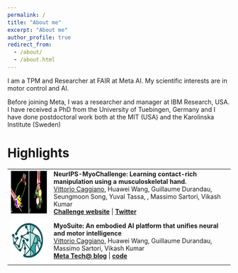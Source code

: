 ```yaml
---
permalink: /
title: "About me"
excerpt: "About me"
author_profile: true
redirect_from:
  - /about/
  - /about.html
---
```



I am a TPM and Researcher at FAIR at Meta AI. My scientific interests are in motor control and AI.

Before joining Meta, I was a researcher and manager at IBM Research, USA. I have received a PhD from the University of Tuebingen, Germany and I have done postdoctoral work both at the MIT (USA) and the Karolinska Institute (Sweden)



Highlights
======


<style>
table, td, th, tr {
   border: none!important;
}
</style>

<table>
  <tbody>
    <tr>
      <td><img src="./images/challenge_tasks.png" width="200" height="100"/> </td>
      <td><b>NeurIPS-MyoChallenge: Learning contact-rich manipulation using a musculoskeletal hand.</b> <br> <u>Vittorio Caggiano</u>, Huawei Wang, Guillaume Durandau, Seungmoon Song, Yuval Tassa, , Massimo Sartori, Vikash Kumar <br> <a target="_blank" href="https://tech.fb.com/artificial-intelligence/2022/05/myosuite/"><b>Challenge website</b></a>  | <a target="_blank" href="https://github.com/facebookresearch/myosuite"><b>Twitter</b></a> </td>
    </tr>
    <tr>
      <td><img src="./images/myosuite_400x400.jpg" width="100" height="100"/> </td>
      <td><b>MyoSuite: An embodied AI platform that unifies neural and motor intelligence</b> <br> <u>Vittorio Caggiano</u>, Huawei Wang, Guillaume Durandau, Massimo Sartori, Vikash Kumar <br> <a target="_blank" href="https://tech.fb.com/artificial-intelligence/2022/05/myosuite/"><b>Meta Tech@ blog</b></a> | <a target="_blank" href="https://github.com/facebookresearch/myosuite"><b>code</b></a> </td>
    </tr>
    <!-- <tr>
      <td>Key 2*</td>
      <td> <b>xFormers: A modular and hackable Transformer modelling library</b> <br> Benjamin Lefaudeux, Francisco Massa, Diana Liskovich, Wenhan Xiong, <u>Vittorio Caggiano</u>, Sean Naren, Min Xu, Jieru Hu, Marta Tintore, Susan Zhang <br> <a target="_blank" href="https://github.com/facebookresearch/xformers"><b>code</b></td>
    </tr> -->
  </tbody>
</table>
